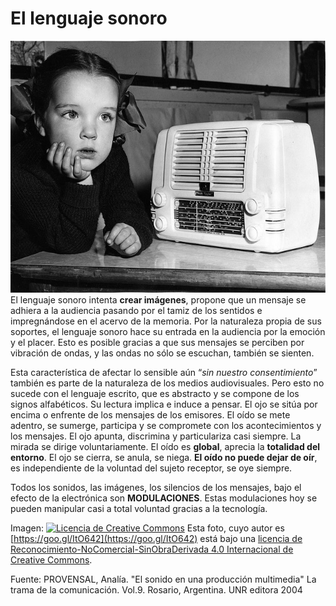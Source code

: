 # El lenguaje sonoro


![Lenguaje sonoro](img/Lenguaje_sonoro.jpg "Lenguaje sonoro")El lenguaje sonoro intenta **crear imágenes**, propone que un mensaje se adhiera a la audiencia pasando por el tamiz de los sentidos e impregnándose en el acervo de la memoria. Por la naturaleza propia de sus soportes, el lenguaje sonoro hace su entrada en la audiencia por la emoción y el placer. Esto es posible gracias a que sus mensajes se perciben por vibración de ondas, y las ondas no sólo se escuchan, también se sienten.


Esta característica de afectar lo sensible aún “_sin nuestro consentimiento_” también es parte de la naturaleza de los medios audiovisuales. Pero esto no sucede con el lenguaje escrito, que es abstracto y se compone de los signos alfabéticos. Su lectura implica e induce a pensar. El ojo se sitúa por encima o enfrente de los mensajes de los emisores. El oído se mete adentro, se sumerge, participa y se compromete con los acontecimientos y los mensajes. El ojo apunta, discrimina y particulariza casi siempre. La mirada se dirige voluntariamente. El oído es **global**, aprecia la **totalidad del** **entorno**. El ojo se cierra, se anula, se niega. **El oído no puede dejar de oír**, es  independiente de la voluntad del sujeto receptor, se oye siempre.

Todos los sonidos, las imágenes, los silencios de los mensajes, bajo el efecto de la electrónica son **MODULACIONES**. Estas modulaciones hoy se pueden manipular casi a total voluntad gracias a la tecnología.


Imagen: [![Licencia de Creative Commons](https://i.creativecommons.org/l/by-nc-nd/4.0/80x15.png)](http://creativecommons.org/licenses/by-nc-nd/4.0/) Esta foto, cuyo autor es [https://goo.gl/ItO642](https://goo.gl/ItO642) está bajo una [licencia de Reconocimiento-NoComercial-SinObraDerivada 4.0 Internacional de Creative Commons](http://creativecommons.org/licenses/by-nc-nd/4.0/).


Fuente: PROVENSAL, Analía. "El sonido en una producción multimedia" La trama de la comunicación. Vol.9. Rosario, Argentina. UNR editora 2004